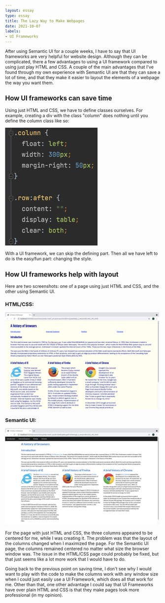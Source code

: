 ```yaml
---
layout: essay
type: essay
title: The Lazy Way to Make Webpages
date: 2021-10-07
labels:
- UI Frameworks
---
```

After using Semantic UI for a couple weeks, I have to say that UI frameworks are very helpful for website design. Although they can be complicated, there a few advantages to using a UI framework compared to using just play HTML and CSS. A couple of the main advantages that I've found through my own experience with Semantic UI are that they can save a lot of time, and that they make it easier to layout the elements of a webpage the way you want them.
## How UI frameworks can save time
Using just HTML and CSS, we have to define classes ourselves. For example, creating a div with the class "column" does nothing until you define the column class like so:

<img src="/images/columnClass.png" width="300px">

With a UI framework, we can skip the defining part. Then all we have left to do is the easy/fun part: changing the style.
## How UI frameworks help with layout
Here are two screenshots: one of a page using just HTML and CSS, and the other using Semantic UI.

### HTML/CSS: 
<img src="/images/htmlCssPage.png" width="500px">


### Semantic UI: 
<img src="/images/semanticUIPage.png" width="500px">


For the page with just HTML and CSS, the three columns appeared to be centered for me, while I was creating it. The problem was that the layout of the columns changed when I maximized the page. For the Semantic UI page, the columns remained centered no matter what size the browser window was. The issue in the HTML/CSS page could probably be fixed, but that just seems like a lot more work that I would have to do.

Going back to the previous point on saving time, I don't see why I would want to play with the code to make the columns work with any window size when I could just easily use a UI Framework, which does all that work for me. Other than that, one other advantage I could say that UI Frameworks have over plain HTML and CSS is that they make pages look more professional (in my opinion).